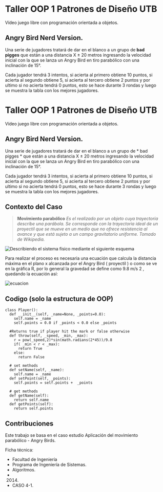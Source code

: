 # Taller OOP 1 Patrones de Diseño UTB

Vídeo juego libre con programación orientada a objetos.

## Angry Bird Nerd Version.

Una serie de jugadores tratará de dar en el blanco a un grupo de **bad pigges** 
que están a una distancia X ± 20 metros ingresando la velocidad inicial con la que se lanza un Angry Bird en tiro parabólico con una inclinación de 15°.

Cada jugador tendrá 3 intentos, si acierta al primero obtiene 10 puntos, si acierta al segundo obtiene 5, si acierta al tercero obtiene 2 puntos y por ultimo si no acierta tendrá 0 puntos, esto se hace durante 3 rondas y luego se muestra la tabla con los mejores jugadores.

# Taller OOP 1 Patrones de Diseño UTB

Vídeo juego libre con programación orientada a objetos.

## Angry Bird Nerd Version.

Una serie de jugadores tratará de dar en el blanco a un grupo de * bad pigges *
que están a una distancia X ± 20 metros ingresando la velocidad inicial con la que se lanza un Angry Bird en tiro parabólico con una inclinación de 15°.

Cada jugador tendrá 3 intentos, si acierta al primero obtiene 10 puntos, si acierta al segundo obtiene 5, si acierta al tercero obtiene 2 puntos y por ultimo si no acierta tendrá 0 puntos, esto se hace durante 3 rondas y luego se muestra la tabla con los mejores jugadores.

## Contexto del Caso
> **Movimiento parabólico**
> *Es el realizado por un objeto cuya trayectoria describe una parábola. Se
> corresponde con la trayectoria ideal de un proyectil que se mueve en un medio que
> no ofrece resistencia al avance y que está sujeto a un campo gravitatorio uniforme.
> Tomado de Wikipedia.*

![Describiendo el sistema físico mediante el siguiente esquema](https://files.readme.io/63596dd-Captura.PNG)

Para realizar el proceso es necesaria una ecuación que calcula la distancia máxima en el plano x alcanzada por el Angry Bird ( proyectil ) o como se ve en la gráfica R, por lo general la gravedad se define como 9.8 m/s 2 , quedando la ecuación así:

![ecuacion](https://files.readme.io/069bbff-Captura.PNG)

## Codigo (solo la estructura de OOP)

```
class Player():
  def __init__(self, _name=None, _points=0.0):
    self.name = _name
    self.points = 0.0 if _points < 0.0 else _points

  #Returns true if player hit the mark or false otherwise 
  def throw(self, _speed, _min, _max):
    r = pow(_speed,2)*sin(math.radians(2*45))/9.8
    if( _min < r < _max):
      return True
    else:
      return False
     
  # set methods
  def setName(self, _name):
    self.name = _name
  def setPoint(self, _points):
    self.points = self.points +  _points

  # get methods
  def getName(self):
    return self.name
  def getPoints(self):
    return self.points

```


## Contribuciones

Este trabajo se basa en el caso estudio Aplicación del movimiento parabólico - Angry Birds.

Ficha técnica:

- Facultad de Ingeniería
- Programa de Ingeniería de Sistemas.
- Algoritmos.
- 2014.
- CASO 4-1.
